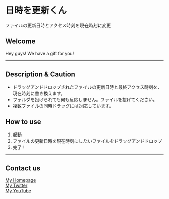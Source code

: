 # 日時を更新くん
ファイルの更新日時とアクセス時刻を現在時刻に変更

## Welcome
Hey guys! We have a gift for you!  

---

## Description & Caution
* ドラッグアンドドロップされたファイルの更新日時と最終アクセス時刻を、現在時刻に書き換えます。
* フォルダを投げられても何も反応しません。ファイルを投げてください。
* 複数ファイルの同時ドラッグには対応しています。

## How to use
1. 起動
2. ファイルの更新日時を現在時刻にしたいファイルをドラッグアンドドロップ
3. 完了！

---

## Contact us
[My Homepage](https://enoki.xyz "My Homepage")  
[My Twitter](https://enoki.xyz/twitter "My Twitter")  
[My YouTube](https://enoki.xyz/youtube "My YouTube")  
